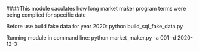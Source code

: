 ####This module caculates how long market maker program terms were being complied for specific date  

Before use build fake data for year 2020:
python build_sql_fake_data.py

Running module in command line:
python market_maker.py -a 001 -d 2020-12-3

